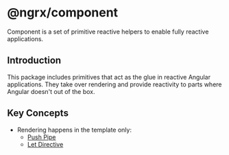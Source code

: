 # @ngrx/component

Component is a set of primitive reactive helpers to enable fully reactive applications.

## Introduction

This package includes primitives that act as the glue in reactive Angular applications.
They take over rendering and provide reactivity to parts where Angular doesn't out of the box. 

## Key Concepts
- Rendering happens in the template only:
  - [Push Pipe](guide/component/push)
  - [Let Directive](guide/component/let)
